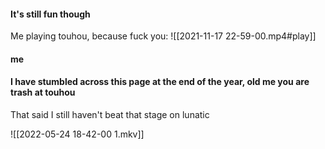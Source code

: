 #### It's still fun though
Me playing touhou, because fuck you:
![[2021-11-17 22-59-00.mp4#play]]

#### me

#### I have stumbled across this page at the end of the year, old me you are trash at touhou
That said I still haven't beat that stage on lunatic

![[2022-05-24 18-42-00 1.mkv]]